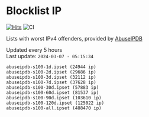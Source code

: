 # Blocklist IP

[![Hits](https://hits.seeyoufarm.com/api/count/incr/badge.svg?url=https%3A%2F%2Fgithub.com%2Fborestad%2Fblocklist-ip%2F&count_bg=%2379C83D&title_bg=%23555555&icon=&icon_color=%23E7E7E7&title=hits&edge_flat=false)](https://hits.seeyoufarm.com)  ![CI](https://img.shields.io/github/workflow/status/borestad/blocklist-ip/CI?style=flat-square)

Lists with worst IPv4 offenders, provided by [AbuseIPDB](https://www.abuseipdb.com/)

<!-- FOOTER-PLACEHOLDER -->
Updated every 5 hours<br>
Last update: `2024-03-07 - 05:15:34`
```
abuseipdb-s100-1d.ipset (24944 ip)
abuseipdb-s100-2d.ipset (29686 ip)
abuseipdb-s100-3d.ipset (32112 ip)
abuseipdb-s100-7d.ipset (37628 ip)
abuseipdb-s100-30d.ipset (57883 ip)
abuseipdb-s100-60d.ipset (81537 ip)
abuseipdb-s100-90d.ipset (103610 ip)
abuseipdb-s100-120d.ipset (125022 ip)
abuseipdb-s100-all.ipset (488470 ip)
```
